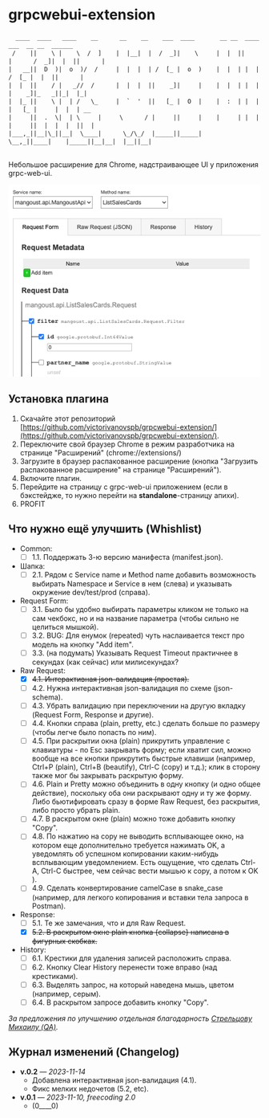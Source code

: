 # grpcwebui-extension

```                                                                                                 
  ____  ____   ____    __      __    __    ___  ____       __ __  ____        ___  __ __  ______   
 /    ||    \ |    \  /  ]    |  |__|  |  /  _]|    \     |  |  ||    |      /  _]|  |  ||      |  
|   __||  D  )|  o  )/  /     |  |  |  | /  [_ |  o  )    |  |  | |  |      /  [_ |  |  ||      |  
|  |  ||    / |   _//  /      |  |  |  ||    _]|     |    |  |  | |  |     |    _]|_   _||_|  |_|  
|  |_ ||    \ |  | /   \_     |  `  '  ||   [_ |  O  |    |  :  | |  |     |   [_ |     |  |  | __ 
|     ||  .  \|  | \     |     \      / |     ||     |    |     | |  |     |     ||  |  |  |  ||  |
|___,_||__|\_||__|  \____|      \_/\_/  |_____||_____|     \__,_||____|    |_____||__|__|  |__||__|
                                                                                                    
```
Небольшое расширение для Chrome, надстраивающее UI у приложения grpc-web-ui.

![request form](assets/images/screenshot-request-form.png "Request form screenshot")

## Установка плагина
1. Скачайте этот репозиторий [https://github.com/victorivanovspb/grpcwebui-extension/](https://github.com/victorivanovspb/grpcwebui-extension/).
2. Переключите свой браузер Chrome в режим разработчика на странице "Расширений" (chrome://extensions/)
3. Загрузите в браузер распакованное расширение (кнопка "Загрузить распакованное расширение" на странице "Расширений").
4. Включите плагин.
5. Перейдите на страницу с grpc-web-ui приложением (если в бэкстейдже, то нужно перейти на **standalone**-страницу апихи).
6. PROFIT

## Что нужно ещё улучшить (Whishlist)
* Common:  
  * [ ] 1.1. Поддержать 3-ю версию манифеста (manifest.json).
* Шапка:
  * [ ] 2.1. Рядом с Service name и Method name добавить возможность выбирать Namespace и Service в нем (слева) и указывать окружение dev/test/prod (справа).
* Request Form:
  * [ ] 3.1. Было бы удобно выбирать параметры кликом не только на сам чекбокс, но и на название параметра (чтобы сильно не целиться мышкой).
  * [ ] 3.2. BUG: Для енумок (repeated) чуть наслаивается текст про модель на кнопку "Add item".
  * [ ] 3.3. (на подумать) Указывать Request Timeout практичнее в секундах (как сейчас) или милисекундах?
* Raw Request:
  * [x] ~~4.1. Интерактивная json-валидация (простая).~~
  * [ ] 4.2. Нужна интерактивная json-валидация по схеме (json-schema).
  * [ ] 4.3. Убрать валидацию при переключении на другую вкладку (Request Form, Response и другие).
  * [ ] 4.4. Кнопки справа (plain, pretty, etc.) сделать больше по размеру (чтобы легче было попасть по ним).
  * [ ] 4.5. При раскрытии окна (plain) прикрутить управление с клавиатуры - по Esc закрывать форму; если хватит сил, можно вообще на все кнопки прикрутить быстрые клавиши (например, Ctrl+P (plain), Ctrl+B (beautify), Ctrl-C (copy) и т.д.); клик в сторону также мог бы закрывать раскрытую форму.
  * [ ] 4.6. Plain и Pretty можно объединить в одну кнопку (и одно общее действие), поскольку оба они раскрывают одну и ту же форму. Либо бьютифировать сразу в форме Raw Request, без раскрытия, либо просто убрать plain.
  * [ ] 4.7. В раскрытом окне (plain) можно тоже добавить кнопку "Copy".
  * [ ] 4.8. По нажатию на copy не выводить всплывающее окно, на котором еще дополнительно требуется нажимать OK, а уведомлять об успешном копировании каким-нибудь всплывающим уведомлением. Есть ощущение, что сделать Ctrl-A, Ctrl-C быстрее, чем сейчас вести мышью к copy, а потом к OK ).
  * [ ] 4.9. Сделать конвертирование camelCase в snake_case (например, для легкого копирования и вставки тела запроса в Postman).
* Response:
  * [ ] 5.1. Те же замечания, что и для Raw Request.
  * [x] ~~5.2. В раскрытом окне plain кнопка {collapse} написана в фигурных скобках.~~
* History: 
  * [ ] 6.1. Крестики для удаления записей расположить справа.
  * [ ] 6.2. Кнопку Clear History перенести тоже вправо (над крестиками).
  * [ ] 6.3. Выделять запрос, на который наведена мышь, цветом (например, серым).
  * [ ] 6.4. В раскрытом запросе добавить кнопку "Copy".

*За предложения по улучшению отдельная благодарность [Стрельцову Михаилу (QA)](https://github.com/stoksik).*

## Журнал изменений (Changelog)
* __v.0.2__ — _2023-11-14_
  * Добавлена интерактивная json-валидация (4.1).
  * Фикс мелких недочетов (5.2, etc).
* __v.0.1__ — _2023-11-10, freecoding 2.0_
  * (0____0)
